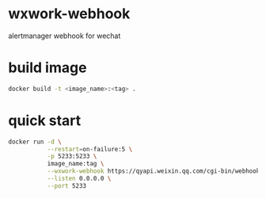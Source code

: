 # wxwork-webhook
alertmanager webhook for wechat


# build image
```bash
docker build -t <image_name>:<tag> .
```


# quick start
```bash
docker run -d \
           --restart=on-failure:5 \
           -p 5233:5233 \
           image_name:tag \
           --wxwork-webhook https://qyapi.weixin.qq.com/cgi-bin/webhook/send?key=xxxxxx \
           --listen 0.0.0.0 \
           --port 5233
```
